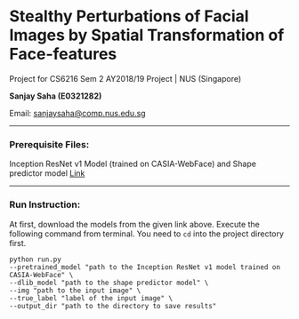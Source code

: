 # Stealthy Perturbations of Facial Images by Spatial Transformation of Face-features
Project for CS6216 Sem 2 AY2018/19 Project | NUS (Singapore)

**Sanjay Saha (E0321282)** 

Email: [sanjaysaha@comp.nus.edu.sg](mailto:sanjaysaha@comp.nus.edu.sg)
___
### Prerequisite Files:
Inception ResNet v1 Model (trained on CASIA-WebFace) and Shape predictor model [Link](https://drive.google.com/drive/folders/10jCd8qaH-z3zhYNVoT_E_1uND6ERoEWk?usp=sharing)
___
### Run Instruction:
At first, download the models from the given link above. Execute the following command from terminal. You need to `cd` into the project directory first.
```
python run.py
--pretrained_model "path to the Inception ResNet v1 model trained on CASIA-WebFace" \
--dlib_model "path to the shape predictor model" \
--img "path to the input image" \
--true_label "label of the input image" \
--output_dir "path to the directory to save results"
```
 